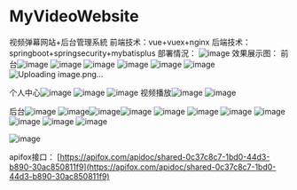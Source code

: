 # MyVideoWebsite
视频弹幕网站+后台管理系統
前端技术：vue+vuex+nginx
后端技术：springboot+springsecurity+mybatisplus
部署情況：
![image](https://github.com/hh404358/MyVideoWebsite/assets/122706641/edba1aad-758e-4c11-b8f2-0e15660af16a)
效果展示图：
前台![image](https://github.com/hh404358/MyVideoWebsite/assets/122706641/143d4685-48ad-478b-9c6e-a1f82eedf725)
![image](https://github.com/hh404358/MyVideoWebsite/assets/122706641/8c3c730d-36d3-45fd-a2e0-14ee2856e5c1)
![image](https://github.com/hh404358/MyVideoWebsite/assets/122706641/e3c7034c-55cd-4ce9-b8cf-5ec1fdb23b20)
![image](https://github.com/hh404358/MyVideoWebsite/assets/122706641/82fcd7f0-b042-47de-a1f0-678446fd490e)
![image](https://github.com/hh404358/MyVideoWebsite/assets/122706641/e57fa690-de64-4df4-9e48-9fd4c8221716)
![image](https://github.com/hh404358/MyVideoWebsite/assets/122706641/d7eb2407-a790-4dc9-b3e7-4c7c1aec45d7)
![Uploading image.png…]()

个人中心![image](https://github.com/hh404358/MyVideoWebsite/assets/122706641/cc6e319a-4e77-4c9e-8cb1-07935966f591)
![image](https://github.com/hh404358/MyVideoWebsite/assets/122706641/36e2e83f-3877-495d-94f8-8a6aede8e61e)
![image](https://github.com/hh404358/MyVideoWebsite/assets/122706641/43371497-c561-4731-97f4-b62c55189d34)
视频播放![image](https://github.com/hh404358/MyVideoWebsite/assets/122706641/7b06dcde-d25c-400e-8deb-85e02191733a)
![image](https://github.com/hh404358/MyVideoWebsite/assets/122706641/4f35879d-804c-487d-b971-134cf0c0b658)

后台![image](https://github.com/hh404358/MyVideoWebsite/assets/122706641/c7035f82-f6c4-4eb6-8681-8b364f7b18f9)
![image](https://github.com/hh404358/MyVideoWebsite/assets/122706641/1e27f59f-6c86-459f-b6a5-96bd726687a2)![image](https://github.com/hh404358/MyVideoWebsite/assets/122706641/859ddad6-6b6f-4cf5-979d-74450a5c48a4)![image](https://github.com/hh404358/MyVideoWebsite/assets/122706641/17903bb4-98ae-4200-9d4b-b178c7d27c75)
![image](https://github.com/hh404358/MyVideoWebsite/assets/122706641/2490df63-878e-45eb-887b-6119a7da1b5f)
![image](https://github.com/hh404358/MyVideoWebsite/assets/122706641/201dd3c3-d287-4911-9035-f12917c656a4)
![image](https://github.com/hh404358/MyVideoWebsite/assets/122706641/a41e4870-115f-4081-a241-487fd3db8ae5)
![image](https://github.com/hh404358/MyVideoWebsite/assets/122706641/db6aebed-26d0-408b-97e9-1bf1845be0ae)
![image](https://github.com/hh404358/MyVideoWebsite/assets/122706641/fc14f1f4-0ebc-4970-ac53-b07e6073b4f8)
![image](https://github.com/hh404358/MyVideoWebsite/assets/122706641/edb880e0-328b-4b11-8da7-a66c4559acdc)
![image](https://github.com/hh404358/MyVideoWebsite/assets/122706641/cc466bd4-c96b-4be7-90f2-5be78701ff7d)

![image](https://github.com/hh404358/MyVideoWebsite/assets/122706641/8fc2641b-a71f-433d-8b85-92a6e7ea4630)


apifox接口：
[https://apifox.com/apidoc/shared-0c37c8c7-1bd0-44d3-b890-30ac850811f9](https://apifox.com/apidoc/shared-0c37c8c7-1bd0-44d3-b890-30ac850811f9)



